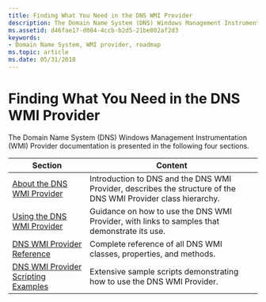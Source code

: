 ```yaml
---
title: Finding What You Need in the DNS WMI Provider
description: The Domain Name System (DNS) Windows Management Instrumentation (WMI) Provider documentation is presented in the following four sections.
ms.assetid: d46fae17-d084-4ccb-b2d5-21be802af2d3
keywords:
- Domain Name System, WMI provider, roadmap
ms.topic: article
ms.date: 05/31/2018
---
```


# Finding What You Need in the DNS WMI Provider

The Domain Name System (DNS) Windows Management Instrumentation (WMI) Provider documentation is presented in the following four sections.



| Section                                                                        | Content                                                                                                        |
|--------------------------------------------------------------------------------|----------------------------------------------------------------------------------------------------------------|
| [About the DNS WMI Provider](about-the-dns-wmi-provider.md)                   | Introduction to DNS and the DNS WMI Provider, describes the structure of the DNS WMI Provider class hierarchy. |
| [Using the DNS WMI Provider](using-the-dns-wmi-provider.md)                   | Guidance on how to use the DNS WMI Provider, with links to samples that demonstrate its use.                   |
| [DNS WMI Provider Reference](dns-wmi-provider-reference.md)                   | Complete reference of all DNS WMI classes, properties, and methods.                                            |
| [DNS WMI Provider Scripting Examples](dns-wmi-provider-scripting-examples.md) | Extensive sample scripts demonstrating how to use the DNS WMI Provider.                                        |



 

 

 




